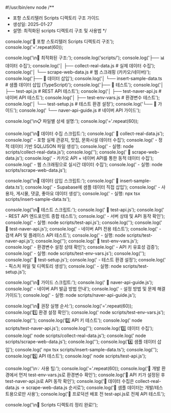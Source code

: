 #!/usr/bin/env node
/**
 * 포항 스토리텔러 Scripts 디렉토리 구조 가이드
 * 생성일: 2025-01-27
 * 설명: 최적화된 scripts 디렉토리 구조 및 사용법
 */

console.log('📁 포항 스토리텔러 Scripts 디렉토리 구조');
console.log('='.repeat(60));

console.log('\n🎯 최적화된 구조:');
console.log('scripts/');
console.log('├── 📊 데이터 수집');
console.log('│   ├── collect-real-data.js      # 실제 데이터 수집');
console.log('│   └── scrape-web-data.js        # 웹 스크래핑 (카카오/네이버)');
console.log('├── 💾 데이터 삽입');
console.log('│   └── insert-sample-data.ts     # 샘플 데이터 삽입 (TypeScript)');
console.log('├── 🧪 테스트');
console.log('│   ├── test-api.js               # REST API 테스트');
console.log('│   ├── test-naver-api.js         # 네이버 API 테스트');
console.log('│   ├── test-env-vars.js          # 환경변수 테스트');
console.log('│   └── test-setup.js             # 테스트 환경 설정');
console.log('└── 📖 가이드');
console.log('    └── naver-api-guide.js        # 네이버 API 가이드');

console.log('\n📋 파일별 상세 설명:');
console.log('='.repeat(60));

console.log('\n🔹 데이터 수집 스크립트:');
console.log('  📄 collect-real-data.js');
console.log('     - 포항 실제 관광지, 맛집, 문화시설 데이터 수집');
console.log('     - 정적 데이터 기반 SQL/JSON 파일 생성');
console.log('     - 실행: node scripts/collect-real-data.js');
console.log('');
console.log('  📄 scrape-web-data.js');
console.log('     - 카카오 API + 네이버 API를 통한 동적 데이터 수집');
console.log('     - 웹 스크래핑으로 실시간 데이터 수집');
console.log('     - 실행: node scripts/scrape-web-data.js');

console.log('\n🔹 데이터 삽입 스크립트:');
console.log('  📄 insert-sample-data.ts');
console.log('     - Supabase에 샘플 데이터 직접 삽입');
console.log('     - 사용자, 게시물, 댓글, 좋아요 데이터 생성');
console.log('     - 실행: npx tsx scripts/insert-sample-data.ts');

console.log('\n🔹 테스트 스크립트:');
console.log('  📄 test-api.js');
console.log('     - REST API 엔드포인트 종합 테스트');
console.log('     - 서버 상태 및 API 동작 확인');
console.log('     - 실행: node scripts/test-api.js');
console.log('');
console.log('  📄 test-naver-api.js');
console.log('     - 네이버 API 전용 테스트');
console.log('     - 검색 API 및 플레이스 API 테스트');
console.log('     - 실행: node scripts/test-naver-api.js');
console.log('');
console.log('  📄 test-env-vars.js');
console.log('     - 환경변수 설정 상태 확인');
console.log('     - API 키 유효성 검증');
console.log('     - 실행: node scripts/test-env-vars.js');
console.log('');
console.log('  📄 test-setup.js');
console.log('     - 테스트 환경 설정');
console.log('     - 픽스처 파일 및 디렉토리 생성');
console.log('     - 실행: node scripts/test-setup.js');

console.log('\n🔹 가이드 스크립트:');
console.log('  📄 naver-api-guide.js');
console.log('     - 네이버 API 발급 방법 안내');
console.log('     - 설정 방법 및 문제 해결 가이드');
console.log('     - 실행: node scripts/naver-api-guide.js');

console.log('\n🚀 권장 실행 순서:');
console.log('='.repeat(60));
console.log('1️⃣ 환경 설정 확인');
console.log('   node scripts/test-env-vars.js');
console.log('');
console.log('2️⃣ API 키 테스트');
console.log('   node scripts/test-naver-api.js');
console.log('');
console.log('3️⃣ 데이터 수집');
console.log('   node scripts/collect-real-data.js');
console.log('   node scripts/scrape-web-data.js');
console.log('');
console.log('4️⃣ 샘플 데이터 삽입');
console.log('   npx tsx scripts/insert-sample-data.ts');
console.log('');
console.log('5️⃣ API 테스트');
console.log('   node scripts/test-api.js');

console.log('\n💡 사용 팁:');
console.log('='.repeat(60));
console.log('🔸 개발 환경에서 먼저 test-env-vars.js로 환경변수 확인');
console.log('🔸 API 키가 설정된 후 test-naver-api.js로 API 동작 확인');
console.log('🔸 데이터 수집은 collect-real-data.js → scrape-web-data.js 순서로');
console.log('🔸 샘플 데이터는 개발/테스트용으로만 사용');
console.log('🔸 프로덕션 배포 전 test-api.js로 전체 API 테스트');

console.log('\n🎉 Scripts 디렉토리 정리 완료!');
